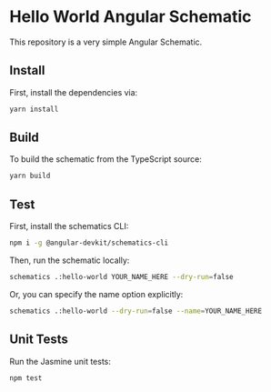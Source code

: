 # Hello World Angular Schematic

This repository is a very simple Angular Schematic.

## Install

First, install the dependencies via:

```bash
yarn install
```

## Build

To build the schematic from the TypeScript source:

```bash
yarn build
```

## Test

First, install the schematics CLI:

```bash
npm i -g @angular-devkit/schematics-cli
```

Then, run the schematic locally:

```bash
schematics .:hello-world YOUR_NAME_HERE --dry-run=false
```

Or, you can specify the name option explicitly:

```bash
schematics .:hello-world --dry-run=false --name=YOUR_NAME_HERE
```

## Unit Tests

Run the Jasmine unit tests:

```bash
npm test
```
